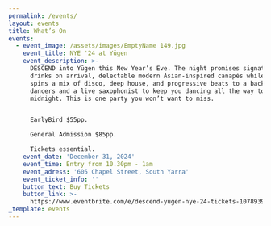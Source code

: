 ```yaml
---
permalink: /events/
layout: events
title: What’s On
events:
  - event_image: /assets/images/EmptyName 149.jpg
    event_title: NYE '24 at Yūgen
    event_description: >-
      DESCEND into Yūgen this New Year’s Eve. The night promises signature
      drinks on arrival, delectable modern Asian-inspired canapés while DJ DNE
      spins a mix of disco, deep house, and progressive beats to a backdrop of
      dancers and a live saxophonist to keep you dancing all the way to
      midnight. This is one party you won’t want to miss.


      EarlyBird $55pp.

      General Admission $85pp.

      Tickets essential.
    event_date: 'December 31, 2024'
    event_time: Entry from 10.30pm - 1am
    event_adress: '605 Chapel Street, South Yarra'
    event_ticket_info: ''
    button_text: Buy Tickets
    button_link: >-
      https://www.eventbrite.com/e/descend-yugen-nye-24-tickets-1078939329579?aff=YugenWebsite
_template: events
---
```


